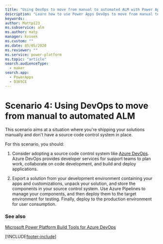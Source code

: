```yaml
---
title: "Using DevOps to move from manual to automated ALM with Power Apps | Microsoft Docs"
description: "Learn how to use Power Apps DevOps to move from manual to automated ALM"
keywords: 
author: Mattp123
ms.subservice: alm
ms.author: matp
manager: kvivek
ms.custom: ""
ms.date: 05/05/2020
ms.reviewer: ""
ms.service: power-platform
ms.topic: "article"
search.audienceType: 
  - maker
search.app: 
  - PowerApps
  - D365CE
---
```

# Scenario 4: Using DevOps to move from manual to automated ALM

This scenario aims at a situation where you're shipping your solutions manually and don't have a source code control system in place.

For this scenario, you should:

1. Consider adopting a source code control system like [Azure DevOps](/azure/devops/?view=azure-devops). Azure DevOps provides developer services for support teams to plan work, collaborate on code development, and build and deploy applications.

2. Export a solution from your development environment containing your apps and customizations, unpack your solution, and store the components in your source control system. Use Azure Pipelines to manage your components, and then deploy them to the target environment for testing. Finally, deploy to the production environment for user consumption.

### See also

[Microsoft Power Platform Build Tools for Azure DevOps](devops-build-tools.md)

[!INCLUDE[footer-include](../includes/footer-banner.md)]